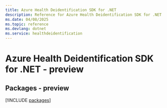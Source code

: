 ```yaml
---
title: Azure Health Deidentification SDK for .NET
description: Reference for Azure Health Deidentification SDK for .NET
ms.date: 04/08/2025
ms.topic: reference
ms.devlang: dotnet
ms.service: healthdeidentification
---
```

# Azure Health Deidentification SDK for .NET - preview
## Packages - preview
[!INCLUDE [packages](health-deidentification-index.md)]